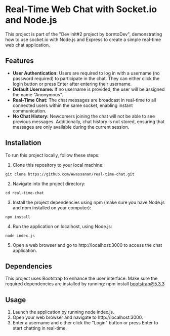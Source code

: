 # Real-Time Web Chat with Socket.io and Node.js
This project is part of the "Dev init#2 project by borntoDev", demonstrating how to use socket.io with Node.js and Express to create a simple real-time web chat application.

## Features
- **User Authentication:** Users are required to log in with a username (no password required) to participate in the chat. They can either click the login button or press Enter after entering their username.
- **Default Username:** If no username is provided, the user will be assigned the name "Anonymous".
- **Real-Time Chat:** The chat messages are broadcast in real-time to all connected users within the same socket, enabling instant communication.
- **No Chat History:** Newcomers joining the chat will not be able to see previous messages. Additionally, chat history is not stored, ensuring that messages are only available during the current session.

## Installation
To run this project locally, follow these steps:

1. Clone this repository to your local machine:

``` 
git clone https://github.com/Awassanan/real-time-chat.git
```

2. Navigate into the project directory:

``` 
cd real-time-chat
```

3. Install the project dependencies using npm (make sure you have Node.js and npm installed on your computer):

``` 
npm install
```

4. Run the application on localhost, using Node.js:

``` 
node index.js
```

5. Open a web browser and go to http://localhost:3000 to access the chat application.

## Dependencies
This project uses Bootstrap to enhance the user interface. Make sure the required dependencies are installed by running:
npm install bootstrap@5.3.3

## Usage
1. Launch the application by running node index.js.
2. Open your web browser and navigate to http://localhost:3000.
3. Enter a username and either click the "Login" button or press Enter to start chatting in real-time.
